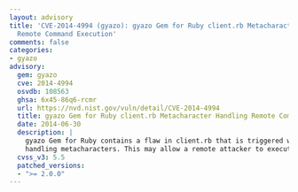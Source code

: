 ```yaml
---
layout: advisory
title: 'CVE-2014-4994 (gyazo): gyazo Gem for Ruby client.rb Metacharacter Handling
  Remote Command Execution'
comments: false
categories:
- gyazo
advisory:
  gem: gyazo
  cve: 2014-4994
  osvdb: 108563
  ghsa: 6x45-86q6-rcmr
  url: https://nvd.nist.gov/vuln/detail/CVE-2014-4994
  title: gyazo Gem for Ruby client.rb Metacharacter Handling Remote Command Execution
  date: 2014-06-30
  description: |
    gyazo Gem for Ruby contains a flaw in client.rb that is triggered when
    handling metacharacters. This may allow a remote attacker to execute arbitrary commands.
  cvss_v3: 5.5
  patched_versions:
  - ">= 2.0.0"
---
```

